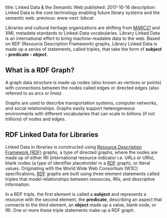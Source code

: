 title: Linked Data & the Semantic Web
published: 2017-10-16
description: Linked Data is the core technology enabling future library systems and the semantic web.
previous: www
next: bibcat

Libraries and cultural heritage organizations are shifting from [MARC21][MRC] 
and XML metadata standards to Linked-Data vocabularies. Library Linked Data 
is an international effort to bring machine-readable data to the web. Based 
on RDF (Resource Description Framework) graphs, Library Linked Data is made 
up a series of statements, called triples, that take the form of 
**subject - predicate - object**. 

## What is a RDF Graph?

A graph data structure is made up nodes (also known as vertices or points) 
with connections between the nodes called edges or directed edges (also referred 
to as arcs or lines)

Graphs are used to describe transportation systems, computer networks, and 
social relationships. Graphs easily support heterogeneous environments with 
different vocabularies that can scale to billions (if not trillions) of nodes 
and edges.

## RDF Linked Data for Libraries
Linked Data in libraries is constructed using [Resource Description Framework (RDF)][RDF] 
graphs, a type of directed graphs, where the nodes are made up of either IRI 
(international resource indicator i.e. URLs or URIs), blank nodes (a type of 
identifier placeholder in a [RDF][RDF] graph), or literal values. Originating 
with the World Wide Web Consortium (W3C) specifications, [RDF][RDF] graphs are built 
using three element statements called triples that model relationships between 
resources, IRIs, and descriptive information.

In a RDF triple, the first element is called a **subject** and represents a 
resource with the second element, the **predicate**, describing an aspect that 
connects to the third element, an **object** made up a value, blank node, or
IRI. One or more these triple statements make up a RDF graph. 


[MRC]: http://www.loc.gov/marc/ 
[RDF]: https://www.w3.org/RDF/
